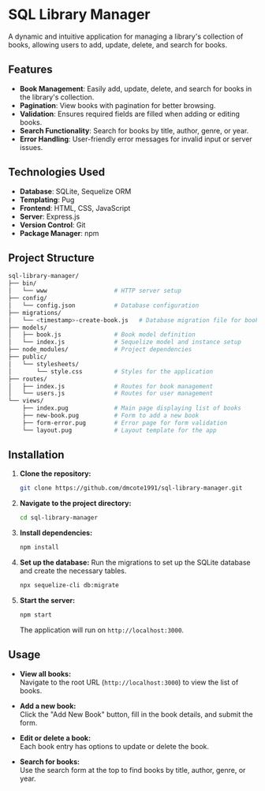# SQL Library Manager

A dynamic and intuitive application for managing a library's collection of books, allowing users to add, update, delete, and search for books.

## Features

- **Book Management**: Easily add, update, delete, and search for books in the library's collection.
- **Pagination**: View books with pagination for better browsing.
- **Validation**: Ensures required fields are filled when adding or editing books.
- **Search Functionality**: Search for books by title, author, genre, or year.
- **Error Handling**: User-friendly error messages for invalid input or server issues.

## Technologies Used

- **Database**: SQLite, Sequelize ORM
- **Templating**: Pug
- **Frontend**: HTML, CSS, JavaScript
- **Server**: Express.js
- **Version Control**: Git
- **Package Manager**: npm

## Project Structure

```bash
sql-library-manager/
├── bin/
│   └── www                   # HTTP server setup
├── config/
│   └── config.json           # Database configuration
├── migrations/
│   └── <timestamp>-create-book.js   # Database migration file for books table
├── models/
│   ├── book.js               # Book model definition
│   └── index.js              # Sequelize model and instance setup
├── node_modules/             # Project dependencies
├── public/
│   └── stylesheets/
│       └── style.css         # Styles for the application
├── routes/
│   ├── index.js              # Routes for book management
│   └── users.js              # Routes for user management
└── views/
    ├── index.pug             # Main page displaying list of books
    ├── new-book.pug          # Form to add a new book
    ├── form-error.pug        # Error page for form validation
    └── layout.pug            # Layout template for the app
```

## Installation

1. **Clone the repository:**
   ```sh
   git clone https://github.com/dmcote1991/sql-library-manager.git
   ```

2. **Navigate to the project directory:**
   ```sh
   cd sql-library-manager
   ```

3. **Install dependencies:**
   ```sh
   npm install
   ```

4. **Set up the database:** 
Run the migrations to set up the SQLite database and create the necessary tables.
   ```sh
   npx sequelize-cli db:migrate
   ```

5. **Start the server:**
   ```sh
   npm start
   ```
   The application will run on `http://localhost:3000`.

## Usage

- **View all books:**  
  Navigate to the root URL (`http://localhost:3000`) to view the list of books.

- **Add a new book:**  
  Click the "Add New Book" button, fill in the book details, and submit the form.

- **Edit or delete a book:**  
  Each book entry has options to update or delete the book.

- **Search for books:**  
  Use the search form at the top to find books by title, author, genre, or year.
